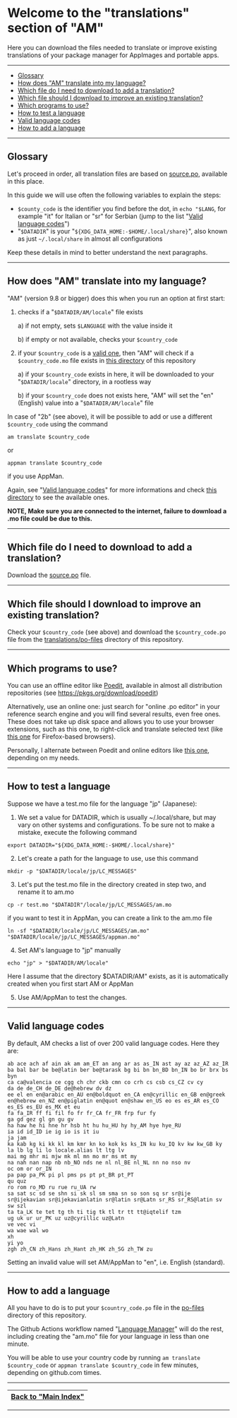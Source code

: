 # Welcome to the "translations" section of "AM"

Here you can download the files needed to translate or improve existing translations of your package manager for AppImages and portable apps.

-----------------------------

- [Glossary](#glossary)
- [How does "AM" translate into my language?](#how-does-am-translate-into-my-language)
- [Which file do I need to download to add a translation?](#which-file-do-i-need-to-download-to-add-a-translation)
- [Which file should I download to improve an existing translation?](#which-file-should-i-download-to-improve-an-existing-translation)
- [Which programs to use?](#which-programs-to-use)
- [How to test a language](#how-to-test-a-language)
- [Valid language codes](#valid-language-codes)
- [How to add a language](#how-to-add-a-language)

-----------------------------

## Glossary

Let's proceed in order, all translation files are based on [source.po](source.po), available in this place.

In this guide we will use often the following variables to explain the steps:
- `$county_code` is the identifier you find before the dot, in `echo "$LANG`, for example "it" for Italian or "sr" for Serbian (jump to the list "[Valid language codes](#valid-language-codes)")
- "`$DATADIR`" is your "`${XDG_DATA_HOME:-$HOME/.local/share}`", also known as just `~/.local/share` in almost all configurations

Keep these details in mind to better understand the next paragraphs.

-----------------------------

## How does "AM" translate into my language?

"AM" (version 9.8 or bigger) does this when you run an option at first start:
1. checks if a "`$DATADIR/AM/locale`" file exists

   a) if not empty, sets `$LANGUAGE` with the value inside it

   b) if empty or not available, checks your `$country_code`

2. if your `$country_code` is a [valid one](#valid-language-codes), then "AM" will check if a `$country_code.mo` file exists in [this directory](usr/share/locale) of this repository

   a) if your `$country_code` exists in here, it will be downloaded to your "`$DATADIR/locale`" directory, in a rootless way

   b) if your `$country_code` does not exists here, "AM" will set the "en" (English) value into a "`$DATADIR/AM/locale`" file

In case of "2b" (see above), it will be possible to add or use a different `$country_code` using the command
```
am translate $country_code
```
or
```
appman translate $country_code
```
if you use AppMan.

Again, see "[Valid language codes](#valid-language-codes)" for more informations and check [this directory](usr/share/locale) to see the available ones.

**NOTE, Make sure you are connected to the internet, failure to download a .mo file could be due to this.**

-----------------------------

## Which file do I need to download to add a translation?

Download the [source.po](source.po) file.

-----------------------------

## Which file should I download to improve an existing translation?

Check your `$country_code` (see above) and download the `$country_code.po` file from the [translations/po-files](translations/po-files) directory of this repository.

-----------------------------

## Which programs to use?

You can use an offline editor like [Poedit](https://poedit.net/download), available in almost all distribution repositories (see https://pkgs.org/download/poedit)

Alternatively, use an online one: just search for "online .po editor" in your reference search engine and you will find several results, even free ones. These does not take up disk space and allows you to use your browser extensions, such as this one, to right-click and translate selected text (like [this one](https://github.com/FilipePS/Traduzir-paginas-web) for Firefox-based browsers).

Personally, I alternate between Poedit and online editors like [this one](https://localise.biz/free/poeditor), depending on my needs.

-----------------------------

## How to test a language
Suppose we have a test.mo file for the language "jp" (Japanese):

1. We set a value for DATADIR, which is usually ~/.local/share, but may vary on other systems and configurations. To be sure not to make a mistake, execute the following command
```
export DATADIR="${XDG_DATA_HOME:-$HOME/.local/share}"
```

2. Let's create a path for the language to use, use this command
```
mkdir -p "$DATADIR/locale/jp/LC_MESSAGES"
```

3. Let's put the test.mo file in the directory created in step two, and rename it to am.mo
```
cp -r test.mo "$DATADIR"/locale/jp/LC_MESSAGES/am.mo
```
if you want to test it in AppMan, you can create a link to the am.mo file
```
ln -sf "$DATADIR/locale/jp/LC_MESSAGES/am.mo" "$DATADIR/locale/jp/LC_MESSAGES/appman.mo"
```

4. Set AM's language to "jp" manually
```
echo "jp" > "$DATADIR/AM/locale"
```
Here I assume that the directory $DATADIR/AM" exists, as it is automatically created when you first start AM or AppMan

5. Use AM/AppMan to test the changes.

-----------------------------

## Valid language codes
By default, AM checks a list of over 200 valid language codes. Here they are:
```
ab ace ach af ain ak am am_ET an ang ar as as_IN ast ay az az_AZ az_IR
ba bal bar be be@latin ber be@tarask bg bi bn bn_BD bn_IN bo br brx bs byn
ca ca@valencia ce cgg ch chr ckb cmn co crh cs csb cs_CZ cv cy
da de de_CH de_DE de@hebrew dv dz
ee el en en@arabic en_AU en@boldquot en_CA en@cyrillic en_GB en@greek en@hebrew en_NZ en@piglatin en@quot en@shaw en_US eo es es_AR es_CO es_ES es_EU es_MX et eu
fa fa_IR ff fi fil fo fr fr_CA fr_FR frp fur fy
ga gd gez gl gn gu gv
ha haw he hi hne hr hsb ht hu hu_HU hy hy_AM hye hye_RU
ia id id_ID ie ig io is it iu
ja jam
ka kab kg ki kk kl km kmr kn ko kok ks ks_IN ku ku_IQ kv kw kw_GB ky
la lb lg li lo locale.alias lt ltg lv
mai mg mhr mi mjw mk ml mn mo mr ms mt my
na nah nan nap nb nb_NO nds ne nl nl_BE nl_NL nn no nso nv
oc om or or_IN
pa pap pa_PK pi pl pms ps pt pt_BR pt_PT
qu quz
ro rom ro_MD ru rue ru_UA rw
sa sat sc sd se shn si sk sl sm sma sn so son sq sr sr@ije sr@ijekavian sr@ijekavianlatin sr@latin sr@Latn sr_RS sr_RS@latin sv sw szl
ta ta_LK te tet tg th ti tig tk tl tr tt tt@iqtelif tzm
ug uk ur ur_PK uz uz@cyrillic uz@Latn
ve vec vi
wa wae wal wo
xh
yi yo
zgh zh_CN zh_Hans zh_Hant zh_HK zh_SG zh_TW zu
```
Setting an invalid value will set AM/AppMan to "en", i.e. English (standard).

-----------------------------

## How to add a language

All you have to do is to put your `$country_code.po` file in the [po-files](po-files) directory of this repository.

The Github Actions workflow named "[Language Manager](../.github/workflows/language-updater.yml)" will do the rest, including creating the "am.mo" file for your language in less than one minute.

You will be able to use your country code by running `am translate $country_code` or `appman translate $country_code` in few minutes, depending on github.com times.

------------------------------------------------------------------------

| [Back to "Main Index"](../../README.md#main-index) |
| - |

------------------------------------------------------------------------
